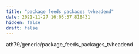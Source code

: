 ```yaml
---
title: "package_feeds_packages_tvheadend"
date: 2021-11-27 16:05:57.818431
hidden: false
draft: false
---
```


ath79/generic/package_feeds_packages_tvheadend

